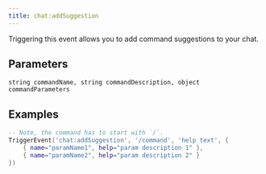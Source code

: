 ```yaml
---
title: chat:addSuggestion
---
```


Triggering this event allows you to add command suggestions to your chat.

Parameters
----------

```
string commandName, string commandDescription, object commandParameters
```

Examples
--------

```lua
-- Note, the command has to start with `/`.
TriggerEvent('chat:addSuggestion', '/command', 'help text', {
    { name="paramName1", help="param description 1" },
    { name="paramName2", help="param description 2" }
})
```
